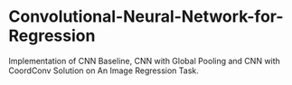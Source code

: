 # Convolutional-Neural-Network-for-Regression
Implementation of CNN Baseline, CNN with Global Pooling and CNN with CoordConv Solution on An Image Regression Task.
